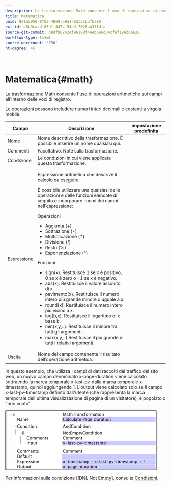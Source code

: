 ```yaml
---
description: La trasformazione Math consente l'uso di operazioni aritmetiche sui campi all'interno delle voci di registro.
title: Matematica
uuid: 9e1a5950-8fb2-48e9-b9a1-82c5165fba10
exl-id: d8b9cacd-67d1-447c-94dd-7028aa371dfa
source-git-commit: d9df90242ef96188f4e4b5e6d04cfef196b0a628
workflow-type: tm+mt
source-wordcount: '256'
ht-degree: 4%

---
```


# Matematica{#math}

La trasformazione Math consente l&#39;uso di operazioni aritmetiche sui campi all&#39;interno delle voci di registro.

Le operazioni possono includere numeri interi decimali e costanti a virgola mobile.

<table id="table_FDF3DDF1960E43E391A67C9DC2A0E302"> 
 <thead> 
  <tr> 
   <th colname="col1" class="entry"> Campo </th> 
   <th colname="col2" class="entry"> Descrizione </th> 
   <th colname="col3" class="entry"> impostazione predefinita </th> 
  </tr> 
 </thead>
 <tbody> 
  <tr> 
   <td colname="col1"> Nome </td> 
   <td colname="col2"> Nome descrittivo della trasformazione. È possibile inserire un nome qualsiasi qui. </td> 
   <td colname="col3"></td> 
  </tr> 
  <tr> 
   <td colname="col1"> Commenti </td> 
   <td colname="col2"> Facoltativo. Note sulla trasformazione. </td> 
   <td colname="col3"></td> 
  </tr> 
  <tr> 
   <td colname="col1"> Condizione </td> 
   <td colname="col2"> Le condizioni in cui viene applicata questa trasformazione. </td> 
   <td colname="col3"></td> 
  </tr> 
  <tr> 
   <td colname="col1"> Espressione </td> 
   <td colname="col2"> <p>Espressione aritmetica che descrive il calcolo da eseguire. </p> <p> È possibile utilizzare una qualsiasi delle operazioni e delle funzioni elencate di seguito e incorporare i nomi dei campi nell'espressione: </p> <p> Operazioni 
     <ul id="ul_DB5915FADA0A41A3B11F1F48615F40A9">
      <li id="li_CA9EA97243F04760A81313C17EE057B3"> Aggiunta (+) </li>
      <li id="li_908A272EBA2340098C20F22AA8D9ED26"> Sottrazione (-) </li>
      <li id="li_C62257FF3AAB436D9148BBEA441621D7"> Moltiplicazione (*) </li>
      <li id="li_B5A9EAB3E49D4CB9A297172199F23542"> Divisione (/) </li>
      <li id="li_D2D2B51DB2C8412A9B6F9D5F3CC03F8A"> Resto (%) </li>
      <li id="li_07E7E368FFD2437A852B785E159848E5"> Esponenziazione (^) </li>
     </ul></p> <p>Funzioni 
     <ul id="ul_E335AE8D684340AA998C4A2633FFDEE1">
      <li id="li_E036FF0B5DF244DDBFEDA9BFEDC62251"> sign(x). Restituisce 1 se x è positivo, 0 se x è zero o -1 se x è negativo. </li>
      <li id="li_90CD8899DDC14778A95930C2768C82BC"> abs(x). Restituisce il valore assoluto di x. </li>
      <li id="li_F4AF23F343F74BD88B7166B1C2BB065E"> pavimento(x). Restituisce il numero intero più grande minore o uguale a x. </li>
      <li id="li_A31379A3659240C3A629BFAF19A6DDF1"> round(x). Restituisce il numero intero più vicino a x. </li>
      <li id="li_9C0A0F3A4A304026B543F2A64B98B922"> log(b,x). Restituisce il logaritmo di x base b. </li>
      <li id="li_124D62C2CA5A42CBBCC5DB18FAA8920E"> min(x,y,..). Restituisce il minore tra tutti gli argomenti. </li>
      <li id="li_3B7B9FC1C0BF4E7688F9F49130B97B7F"> max(x,y,..) Restituisce il più grande di tutti i relativi argomenti. </li>
     </ul></p> </td> 
   <td colname="col3"></td> 
  </tr> 
  <tr> 
   <td colname="col1"> Uscita </td> 
   <td colname="col2"> Nome del campo contenente il risultato dell’operazione aritmetica. </td> 
   <td colname="col3"></td> 
  </tr> 
 </tbody> 
</table>

In questo esempio, che utilizza i campi di dati raccolti dal traffico del sito web, un nuovo campo denominato x-page-duration viene calcolato sottraendo la marca temporale x-last-pv-dalla marca temporale x-timestamp, quindi aggiungendo 1. L&#39;output viene calcolato solo se il campo x-last-pv-timestamp definito dall&#39;utente (che rappresenta la marca temporale dell&#39;ultima visualizzazione di pagina di un visitatore), è popolato o &quot;non vuoto&quot;.

![](assets/cfg_TransformationType_Math.png)

Per informazioni sulla condizione [!DNL Not Empty], consulta [Condizioni](../../../../../home/c-dataset-const-proc/c-conditions/c-abt-cond.md).
